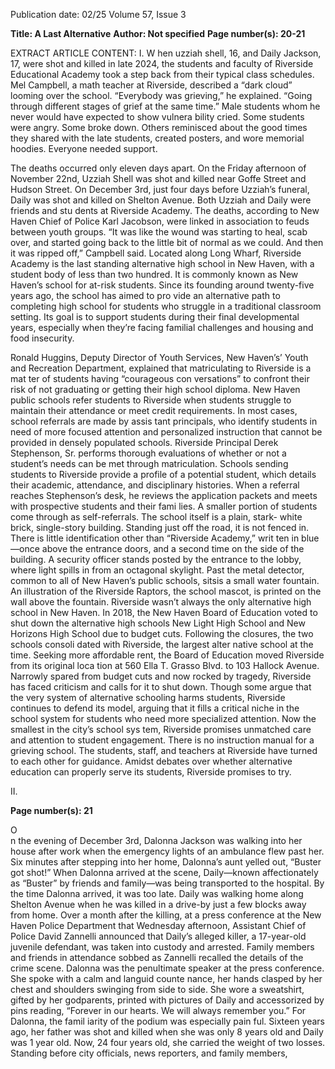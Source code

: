 Publication date: 02/25
Volume 57, Issue 3

**Title: A Last Alternative**
**Author: Not specified**
**Page number(s): 20-21**

EXTRACT ARTICLE CONTENT:
I.
W
hen uzziah shell, 16, and 
Daily Jackson, 17, were shot and 
killed in late 2024, the students 
and faculty of Riverside Educational 
Academy took a step back from their 
typical class schedules. Mel Campbell, 
a math teacher at Riverside, described 
a “dark cloud” looming over the school. 
“Everybody was grieving,” he explained. 
“Going through different stages of grief at 
the same time.” 
Male students whom he never 
would have expected to show vulnera­
bility cried. Some students were angry. 
Some broke down. Others reminisced 
about the good times they shared with 
the late students, created posters, and 
wore 
memorial 
hoodies. 
Everyone 
needed support. 

The deaths occurred only eleven 
days apart. On the Friday afternoon of 
November 22nd, Uzziah Shell was shot 
and killed near Goffe Street and Hudson 
Street. On December 3rd, just four days 
before Uzziah’s funeral, Daily was shot 
and killed on Shelton Avenue. Both 
Uzziah and Daily were friends and stu­
dents at Riverside Academy. The deaths, 
according to New Haven Chief of Police 
Karl Jacobson, were linked in association 
to feuds between youth groups. 
“It was like the wound was starting 
to heal, scab over, and started going 
back to the little bit of normal as we 
could. And then it was ripped off,” 
Campbell said.
Located 
along 
Long 
Wharf, 
Riverside Academy is the last standing 
alternative high school in New Haven, 
with a student body of less than two 
hundred. It is commonly known as 
New Haven’s school for at-risk students. 
Since its founding around twenty-five 
years ago, the school has aimed to pro­
vide an alternative path to completing 
high school for students who struggle in 
a traditional classroom setting. Its goal 
is to support students during their final 
developmental years, especially when 
they’re facing familial challenges and 
housing and food insecurity. 

Ronald Huggins, Deputy Director 
of Youth Services, New Haven’s’ Youth 
and Recreation Department, explained 
that matriculating to Riverside is a mat­
ter of students having “courageous con­
versations” to confront their risk of not 
graduating or getting their high school 
diploma.
New Haven public schools refer 
students to Riverside when students 
struggle to maintain their attendance 
or meet credit requirements. In most 
cases, school referrals are made by assis­
tant principals, who identify students 
in need of more focused attention and 
personalized instruction that cannot be 
provided in densely populated schools. 
Riverside Principal Derek Stephenson, 
Sr. performs thorough evaluations of 
whether or not a student’s needs can 
be met through matriculation. Schools 
sending students to Riverside provide 
a profile of a potential student, which 
details their academic, attendance, and 
disciplinary histories. When a referral 
reaches Stephenson’s desk, he reviews 
the application packets and meets with 
prospective students and their fami­
lies. A smaller portion of students come 
through as self-referrals.
The school itself is a plain, stark- 
white 
brick, 
single-story 
building. 
Standing just off the road, it is not 
fenced in. There is little identification 
other than “Riverside Academy,” writ­
ten in blue —once above the entrance 
doors, and a second time on the side of 
the building.
A security officer stands posted by 
the entrance to the lobby, where light 
spills in from an octagonal skylight. Past 
the metal detector, common to all of 
New Haven’s public schools, sitsis a small 
water fountain. An illustration of the 
Riverside Raptors, the school mascot, is 
printed on the wall above the fountain. 
Riverside wasn’t always the only 
alternative high school in New Haven. 
In 2018, the New Haven Board of 
Education voted to shut down the 
alternative high schools New Light 
High School and New Horizons High 
School due to budget cuts. Following 
the closures, the two schools consoli­
dated with Riverside, the largest alter­
native school at the time. Seeking more 
affordable rent, the Board of Education 
moved Riverside from its original loca­
tion at 560 Ella T. Grasso Blvd. to 103 
Hallock Avenue.
Narrowly spared from budget cuts 
and now rocked by tragedy, Riverside 
has faced criticism and calls for it to shut 
down. Though some argue that the very 
system of alternative schooling harms 
students, Riverside continues to defend 
its model, arguing that it fills a critical 
niche in the school system for students 
who need more specialized attention. 
Now the smallest in the city’s school sys­
tem, Riverside promises unmatched care 
and attention to student engagement.
There is no instruction manual for a 
grieving school. The students, staff, and 
teachers at Riverside have turned to 
each other for guidance. Amidst debates 
over whether alternative education can 
properly serve its students, Riverside 
promises to try. 

II.


**Page number(s): 21**

O  
n the evening of December 
3rd, Dalonna Jackson was walking 
into her house after work when 
the emergency lights of an ambulance 
flew past her. Six minutes after stepping 
into her home, Dalonna’s aunt yelled out, 
“Buster got shot!” When Dalonna arrived 
at the scene, Daily—known affectionately 
as “Buster” by friends and family—was 
being transported to the hospital. By the 
time Dalonna arrived, it was too late. 
Daily was walking home along 
Shelton Avenue when he was killed in a 
drive-by just a few blocks away from home. 
Over a month after the killing, at 
a press conference at the New Haven 
Police Department that Wednesday 
afternoon, Assistant Chief of Police 
David Zannelli announced that Daily’s 
alleged killer, a 17-year-old juvenile 
defendant, was taken into custody and 
arrested. Family members and friends in 
attendance sobbed as Zannelli recalled 
the details of the crime scene. 
Dalonna 
was 
the 
penultimate 
speaker at the press conference. She 
spoke with a calm and languid counte­
nance, her hands clasped by her chest 
and shoulders swinging from side to 
side. She wore a sweatshirt, gifted by 
her godparents, printed with pictures of 
Daily and accessorized by pins reading, 
“Forever in our hearts. We will always 
remember you.” For Dalonna, the famil­
iarity of the podium was especially pain­
ful. Sixteen years ago, her father was shot 
and killed when she was only 8 years old 
and Daily was 1 year old. Now, 24 four 
years old, she carried the weight of two 
losses. Standing before city officials, 
news reporters, and family members,